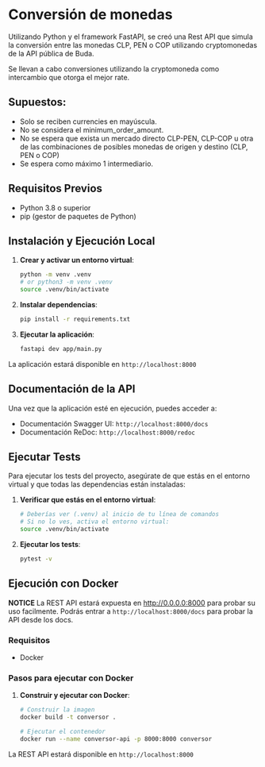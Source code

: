 # Conversión de monedas

Utilizando Python y el framework FastAPI, se creó una Rest API que simula la conversión entre las monedas CLP, PEN o COP utilizando cryptomonedas de la API pública de Buda.

Se llevan a cabo conversiones utilizando la cryptomoneda como intercambio que otorga el mejor rate.


## Supuestos:
- Solo se reciben currencies en mayúscula.
- No se considera el minimum_order_amount.
- No se espera que exista un mercado directo CLP-PEN, CLP-COP u otra de las combinaciones de posibles monedas de origen y destino (CLP, PEN o COP)
- Se espera como máximo 1 intermediario.

## Requisitos Previos
- Python 3.8 o superior
- pip (gestor de paquetes de Python)

## Instalación y Ejecución Local

1. **Crear y activar un entorno virtual**:
   ```bash
   python -m venv .venv
   # or python3 -m venv .venv
   source .venv/bin/activate
   ```

2. **Instalar dependencias**:
   ```bash
   pip install -r requirements.txt
   ```

3. **Ejecutar la aplicación**:
   ```bash
   fastapi dev app/main.py
   ```

La aplicación estará disponible en `http://localhost:8000`

## Documentación de la API
Una vez que la aplicación esté en ejecución, puedes acceder a:
- Documentación Swagger UI: `http://localhost:8000/docs`
- Documentación ReDoc: `http://localhost:8000/redoc`

## Ejecutar Tests
Para ejecutar los tests del proyecto, asegúrate de que estás en el entorno virtual y que todas las dependencias están instaladas:

1. **Verificar que estás en el entorno virtual**:
   ```bash
   # Deberías ver (.venv) al inicio de tu línea de comandos
   # Si no lo ves, activa el entorno virtual:
   source .venv/bin/activate
   ```

2. **Ejecutar los tests**:
   ```bash
   pytest -v
   ```

## Ejecución con Docker

**NOTICE** La REST API estará expuesta en http://0.0.0.0:8000 para probar su uso facilmente. Podrás entrar a `http://localhost:8000/docs` para probar la API desde los docs. 

### Requisitos
- Docker

### Pasos para ejecutar con Docker

1. **Construir y ejecutar con Docker**:
     ```bash
   # Construir la imagen
   docker build -t conversor .

   # Ejecutar el contenedor
   docker run --name conversor-api -p 8000:8000 conversor
   ```

La REST API estará disponible en `http://localhost:8000`